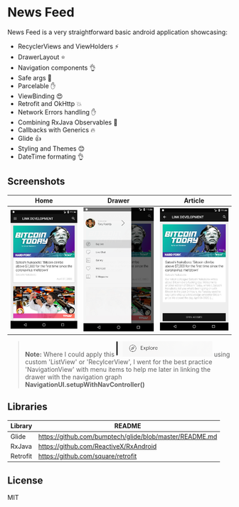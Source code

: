 # News Feed


News Feed is a very straightforward basic android application showcasing:

  - RecyclerViews and ViewHolders :zap:
  - DrawerLayout :star:
  - Navigation components :ok_hand:
  - Safe args :running:
  - Parcelable :raised_hand:
  - ViewBinding :heart_eyes:
  - Retrofit and OkHttp :boom:
  - Network Errors handling :raised_hand:
  - Combining RxJava Observables :clap:
  - Callbacks with Generics :fire:
  - Glide :thumbsup:
  - Styling and Themes :blush:
  - DateTime formating :ok_hand:

## Screenshots

Home            |  Drawer          |  Article
:-------------------------:|:-------------------------:|:-------------------------:
![](https://github.com/Ahmedc2l/news-feed/blob/master/Screenshot_1586253377.png)  |  ![](https://github.com/Ahmedc2l/news-feed/blob/master/Screenshot_1586253386.png) | ![](https://github.com/Ahmedc2l/news-feed/blob/master/Screenshot_1586253402.png)


>**Note:** Where I could apply this  <img src="https://github.com/Ahmedc2l/news-feed/blob/master/Screenshot_1586259595.PNG">  using custom 'ListView' or 'RecylcerView', I went for the best practice 'NavigationView' with menu items to help me later in linking the drawer with the navigation graph **NavigationUI.setupWithNavController()**

## Libraries

| Library | README |
| ------ | ------ |
| Glide | https://github.com/bumptech/glide/blob/master/README.md |
| RxJava | https://github.com/ReactiveX/RxAndroid |
| Retrofit | https://github.com/square/retrofit |

License
----

MIT
